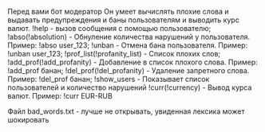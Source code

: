Перед вами бот модератор
Он умеет вычислять плохие слова и выдавать предупреждения и баны пользователям и выводить курс валют.
!help - вызов сообщения с помощью пользователю;
!abso(!absolution) - Обнуление количества нарушений у пользователя. Пример: !abso user_123;
!unban - Отмена бана пользователя. Пример: !unban user_123;
!prof_list(!profanity_list) - Список плохих слов;
!add_prof(!add_profanity) - Добавление в список плохого слова. Пример: !add_prof банан;
!del_prof(!del_profanity) - Удаление запретного слова. Пример: !del_prof банан;
!show_users - Показывает список пользователей и количество нарушений
!curr(!currency) - Вывод курса валют. Пример: !curr EUR-RUB


Файл bad_words.txt - лучше не открывать, увиденная лексика может шокировать
